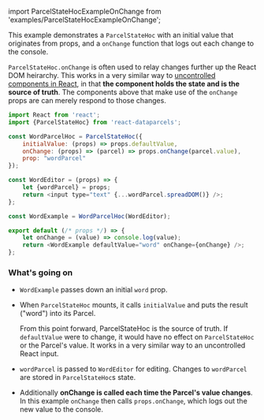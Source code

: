 import ParcelStateHocExampleOnChange from 'examples/ParcelStateHocExampleOnChange';

This example demonstrates a `ParcelStateHoc` with an initial value that originates from props, and a `onChange` function that logs out each change to the console.

`ParcelStateHoc.onChange` is often used to relay changes further up the React DOM heirarchy. This works in a very similar way to [uncontrolled components in React](https://reactjs.org/docs/uncontrolled-components.html), in that **the component holds the state and is the source of truth**. The components above that make use of the `onChange` props are can merely respond to those changes.

<ParcelStateHocExampleOnChange />

```js
import React from 'react';
import {ParcelStateHoc} from 'react-dataparcels';

const WordParcelHoc = ParcelStateHoc({
    initialValue: (props) => props.defaultValue,
    onChange: (props) => (parcel) => props.onChange(parcel.value),
    prop: "wordParcel"
});

const WordEditor = (props) => {
    let {wordParcel} = props;
    return <input type="text" {...wordParcel.spreadDOM()} />;
};

const WordExample = WordParcelHoc(WordEditor);

export default (/* props */) => {
    let onChange = (value) => console.log(value);
    return <WordExample defaultValue="word" onChange={onChange} />;
};

```

### What's going on

* `WordExample` passes down an initial `word` prop.
* When `ParcelStateHoc` mounts, it calls `initialValue` and puts the result ("word") into its Parcel.

  From this point forward, ParcelStateHoc is the source of truth. If `defaultValue` were to change, it would have no effect on `ParcelStateHoc` or the Parcel's value. It works in a very similar way to an uncontrolled React input.
* `wordParcel` is passed to `WordEditor` for editing. Changes to `wordParcel` are stored in `ParcelStateHoc`s state.
* Additionally **onChange is called each time the Parcel's value changes**. In this example `onChange` then calls `props.onChange`, which logs out the new value to the console.
